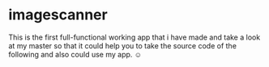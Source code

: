 # imagescanner
This is the first full-functional working app that i have made
and take a look at my master so that it could help you to take the source code of the following and also could use my app. ☺ 

